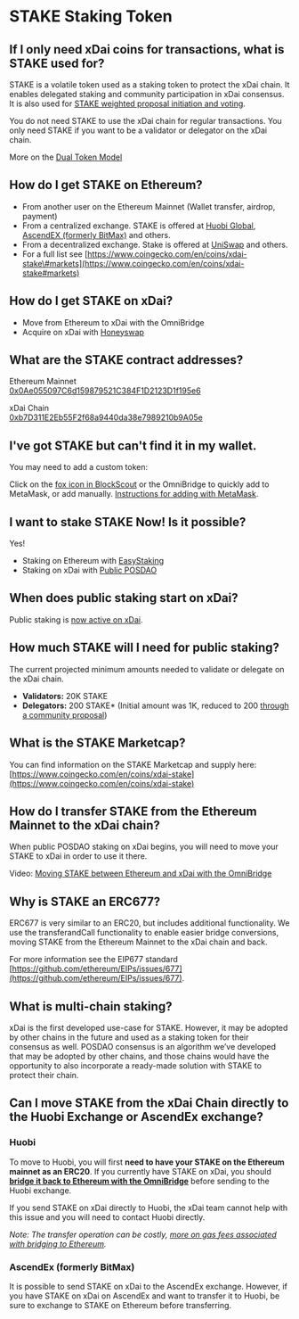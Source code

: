 # STAKE Staking Token

## If I only need xDai coins for transactions, what is STAKE used for?

STAKE is a volatile token used as a staking token to protect the xDai chain. It enables delegated staking and community participation in xDai consensus. It is also used for [STAKE weighted proposal initiation and voting](../../for-stakers/stake-token/stake-weighted-voting/).

You do not need STAKE to use the xDai chain for regular transactions. You only need STAKE if you want to be a validator or delegator on the xDai chain.

More on the [Dual Token Model](../../for-stakers/stake-token/stake-reward-mechanics/dual-token-model.md)

## How do I get STAKE on Ethereum?

* From another user on the Ethereum Mainnet \(Wallet transfer, airdrop, payment\)
* From a centralized exchange. STAKE is offered at [Huobi Global](https://www.huobi.com/en-us/exchange/),  [AscendEX \(formerly BitMax\)](https://bitmax.io/#/trade/usdt/stake) and others.
* From a decentralized exchange. Stake is offered at [UniSwap](https://uniswap.exchange/swap/0x0ae055097c6d159879521c384f1d2123d1f195e6) and others. 
* For a full list see [https://www.coingecko.com/en/coins/xdai-stake\#markets](https://www.coingecko.com/en/coins/xdai-stake#markets)

## How do I get STAKE on xDai?

* Move from Ethereum to xDai with the OmniBridge
* Acquire on xDai with [Honeyswap](../project-spotlights/honeyswap.md)

## What are the STAKE contract addresses?

Ethereum Mainnet  
[0x0Ae055097C6d159879521C384F1D2123D1f195e6](https://etherscan.io/token/0x0Ae055097C6d159879521C384F1D2123D1f195e6)

xDai Chain  
[0xb7D311E2Eb55F2f68a9440da38e7989210b9A05e](https://blockscout.com/xdai/mainnet/address/0xb7D311E2Eb55F2f68a9440da38e7989210b9A05e/transactions)

## I've got STAKE but can't find it in my wallet.

You may need to add a custom token:

Click on the [fox icon in BlockScout](https://blockscout.com/xdai/mainnet/tokens/0xb7D311E2Eb55F2f68a9440da38e7989210b9A05e/token-transfers) or the OmniBridge to quickly add to MetaMask, or add manually. [Instructions for adding with MetaMask](../../for-stakers/stake-token/get-stake/add-stake-to-metamask.md).

## I want to stake STAKE Now! Is it possible?

Yes! 

* Staking on Ethereum with [EasyStaking](https://easy-staking.xdaichain.com/) 
* Staking on xDai with [Public POSDAO](../../for-stakers/staking-protocol/)

## When does public staking start on xDai?

Public staking is [now active on xDai](../news-and-information/project-updates/public-posdao-announcement.md).

## How much STAKE will I need for public staking?

The current projected minimum amounts needed to validate or delegate on the xDai chain.

* **Validators:** 20K STAKE
* **Delegators:** 200 STAKE\* \(Initial amount was 1K, reduced to 200 [through a community proposal](../../for-stakers/stake-token/stake-weighted-voting/)\)

## What is the STAKE Marketcap?

You can find information on the STAKE Marketcap and supply here: [https://www.coingecko.com/en/coins/xdai-stake](https://www.coingecko.com/en/coins/xdai-stake)

## How do I transfer STAKE from the Ethereum Mainnet to the xDai chain?

When public POSDAO staking on xDai begins, you will need to move your STAKE to xDai in order to use it there.

Video: [Moving STAKE between Ethereum and xDai with the OmniBridge](https://youtu.be/qbuBqur9lcE)

## Why is STAKE an ERC677?

ERC677 is very similar to an ERC20, but includes additional functionality. We use the transferandCall functionality to enable easier bridge conversions, moving STAKE from the Ethereum Mainnet to the xDai chain and back.

For more information see the EIP677 standard [https://github.com/ethereum/EIPs/issues/677](https://github.com/ethereum/EIPs/issues/677).

## What is multi-chain staking?

xDai is the first developed use-case for STAKE. However, it may be adopted by other chains in the future and used as a staking token for their consensus as well. POSDAO consensus is an algorithm we’ve developed that may be adopted by other chains, and those chains would have the opportunity to also incorporate a ready-made solution with STAKE to protect their chain.

## Can I move STAKE from the xDai Chain directly to the Huobi Exchange or AscendEx exchange?

### Huobi

To move to Huobi, you will first **need to have your STAKE on the Ethereum mainnet as an ERC20**. If you currently have STAKE on xDai, you should[ **bridge it back to Ethereum with the OmniBridge**](https://omni.xdaichain.com/bridge?from=100&to=1&token=0xb7D311E2Eb55F2f68a9440da38e7989210b9A05e) before sending to the Huobi exchange. 

If you send STAKE on xDai directly to Huobi, the xDai team cannot help with this issue and you will need to contact Huobi directly.

_Note: The transfer operation can be costly,_ [_more on gas fees associated with bridging to Ethereum_](bridges-xdai-bridge-and-omnibridge.md#metamask-is-showing-very-high-fees-to-claim-a-transaction-on-ethereum-tokens-bridged-from-xdai-to-ethereum-is-this-estimate-accurate)_._

### AscendEx \(formerly BitMax\)

It is possible to send STAKE on xDai to the AscendEx exchange. However, if you have STAKE on xDai on AscendEx and want to transfer it to Huobi, be sure to exchange to STAKE on Ethereum before transferring.

